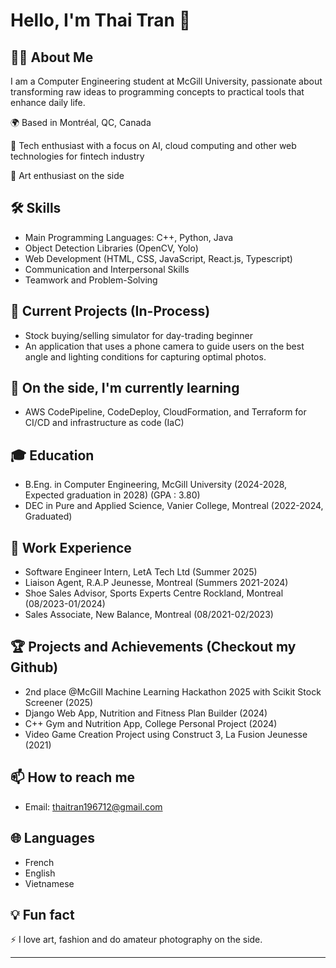 # Hello, I'm Thai Tran 👋

## 👨‍💻 About Me
I am a Computer Engineering student at McGill University, passionate about transforming raw ideas to programming concepts to practical tools that enhance daily life.

🌍 Based in Montréal, QC, Canada

🚀 Tech enthusiast with a focus on AI, cloud computing and other web technologies for fintech industry 

🎨 Art enthusiast on the side

## 🛠 Skills
- Main Programming Languages: C++, Python, Java 
- Object Detection Libraries (OpenCV, Yolo)
- Web Development (HTML, CSS, JavaScript, React.js, Typescript)
- Communication and Interpersonal Skills
- Teamwork and Problem-Solving

## 🔭 Current Projects (In-Process)
- Stock buying/selling simulator for day-trading beginner
- An application that uses a phone camera to guide users on the best angle and lighting conditions for capturing optimal photos.

## 🌱 On the side, I'm currently learning 
- AWS CodePipeline, CodeDeploy, CloudFormation, and Terraform for CI/CD and infrastructure as code (IaC)

## 🎓 Education
- B.Eng. in Computer Engineering, McGill University (2024-2028, Expected graduation in 2028) (GPA : 3.80)
- DEC in Pure and Applied Science, Vanier College, Montreal (2022-2024, Graduated)

## 💼 Work Experience
- Software Engineer Intern, LetA Tech Ltd (Summer 2025)
- Liaison Agent, R.A.P Jeunesse, Montreal (Summers 2021-2024)
- Shoe Sales Advisor, Sports Experts Centre Rockland, Montreal (08/2023-01/2024)
- Sales Associate, New Balance, Montreal (08/2021-02/2023)
  
## 🏆 Projects and Achievements (Checkout my Github)
- 2nd place @McGill Machine Learning Hackathon 2025 with Scikit Stock Screener (2025) 
- Django Web App, Nutrition and Fitness Plan Builder (2024) 
- C++ Gym and Nutrition App, College Personal Project (2024)
- Video Game Creation Project using Construct 3, La Fusion Jeunesse (2021)

## 📫 How to reach me
- Email: thaitran196712@gmail.com

## 🌐 Languages
- French
- English
- Vietnamese

## 💡 Fun fact
⚡ I love art, fashion and do amateur photography on the side. 
<!---
## 📊 GitHub Stats
![Your GitHub stats](https://github-readme-stats.vercel.app/api?username=YourGitHubUsername&show_icons=true&theme=radical)

## 🗂️ Highlighted Repositories
[![Repo 1](https://github-readme-stats.vercel.app/api/pin/?username=YourGitHubUsername&repo=RepoName1)](https://github.com/YourGitHubUsername/RepoName1)
[![Repo 2](https://github-readme-stats.vercel.app/api/pin/?username=YourGitHubUsername&repo=RepoName2)](https://github.com/YourGitHubUsername/RepoName2)
--->
---
<!---
thaimtl/thaimtl is a ✨ special ✨ repository because its `README.md` (this file) appears on your GitHub profile.
You can click the Preview link to take a look at your changes.
--->
